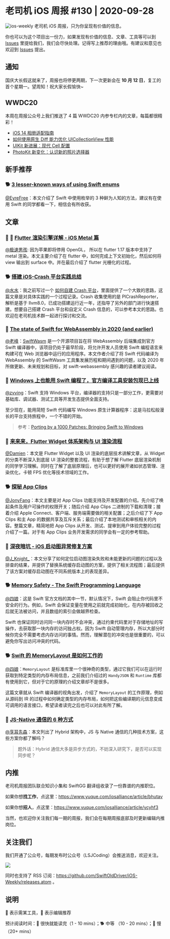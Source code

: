 # 老司机 iOS 周报 #130 | 2020-09-28

![ios-weekly](https://github.com/SwiftOldDriver/iOS-Weekly/blob/master/assets/ios-weekly.png?raw=true)
老司机 iOS 周报，只为你呈现有价值的信息。

你也可以为这个项目出一份力，如果发现有价值的信息、文章、工具等可以到 [Issues](https://github.com/SwiftOldDriver/iOS-Weekly/issues) 里提给我们，我们会尽快处理。记得写上推荐的理由哦。有建议和意见也欢迎到 [Issues](https://github.com/SwiftOldDriver/iOS-Weekly/issues) 提出。

## 通知

国庆大长假这就来了，周报也将停更两期，下一次更新会在 **10 月 12 日**，复工的首个星期一。望周知！祝大家长假愉快~

## WWDC20

本周在周报公众号上我们推送了 4 篇 WWDC20 内参专栏内的文章，每篇都很精彩！

- [iOS 14 相册适配指南](https://mp.weixin.qq.com/s/eGHi17N-XOsZB2Bh-tZZXA)
- [如何使用原生 Diff 能力优化 UICollectionView 性能](https://mp.weixin.qq.com/s/I-leJV9W2s2ntb1Lf4DGVA)
- [UIKit 新进展：现代 Cell 配置](https://mp.weixin.qq.com/s/GSvenyTmmeI7O4XFLoUMlA)
- [PhotoKit 新变化：认识新的照片选择器](https://mp.weixin.qq.com/s/YsfG8-eKwQHRlLdg41w7rQ)

## 新手推荐

### 🐕 [3 lesser-known ways of using Swift enums](https://sarunw.com/posts/lesser-known-ways-of-using-swift-enums/)

[@EyreFree](https://github.com/EyreFree)：本文介绍了 Swift 中使用枚举的 3 种鲜为人知的方法，建议有在使用 Swift 的同学都看一下，相信会有所收获。

## 文章

### 🌟 🐢 [Flutter 渲染引擎详解 - iOS Metal 篇](https://zhuanlan.zhihu.com/p/214099612)

[@极速男孩](https://github.com/ztlyyznf001): 因为苹果即将停用 OpenGL， 所以在 flutter 1.17 版本中支持了 metal 渲染。本文主要介绍了在 flutter 中，如何完成上下文初始化，然后如何将 view 输出到 surface 中。并在最后介绍了 flutter 光栅化的过程。

### 🐕 [搭建 iOS-Crash 平台实践总结](https://www.xuyanlan.com/2020/01/20/%E5%BF%AB%E9%80%9F%E6%90%AD%E5%BB%BA%E4%B8%80%E4%B8%AAcrash%E5%B9%B3%E5%8F%B0/#more)

[@水水](https://www.xuyanlan.com)：我之前写过一个 [如何自建 Crash 平台](https://www.xuyanlan.com/2019/02/20/iOS-crash-report/)，里面提供了一个大致的思路，这篇文章是对具体实践的一个过程记录。Crash 收集使用的是 PlCrashReporter，解析是基于 llvm8.0，已成功搭建运行近一年，还指导了另外的部门进行快速搭建。想要自己搭建 Crash 平台和自定义 Crash 信息的，可以参考本文的思路。也欢迎在老司机技术群一起进行探讨和交流。

### 🐢 [The state of Swift for WebAssembly in 2020 (and earlier)](https://desiatov.com/swift-webassembly-2020)

[@老峰](https://github.com/Gesantung)：[SwiftWasm](https://swiftwasm.org/) 是一个开源项目旨在将 WebAssembly 后端集成到官方 Swift 编译器中，该项目仍处于最早阶段，将允许开发人员使用 Swift 编程语言来构建可在 Web 浏览器中运行的应用程序。本文作者介绍了将 Swift 代码编译为 WebAssembly 的 SwiftWasm 工具集发展历程和期间遇到的问题，以及 2020 年所做更新、未来规划和目标，对 swift-webassembly 感兴趣的读者建议阅读。

### 🐎 [Windows 上也能用 Swift 编程了，官方编译工具安装包现已上线](https://mp.weixin.qq.com/s/088RdJNxa79t1Y9Q04A3Xw)

[@zvving](https://github.com/zvving)：Swift 支持 Windows 平台，编译器的支持只是一部分工作，更需要对基础库、调试器、测试工具等开发生态提供全面支持。

至少现在，能用简短 Swift 代码编写 Windows 原生计算器程序：这是马拉松般漫长的平台支持旅程中，一个不错的开始。

> 参考：[Porting by a 1000 Patches: Bringing Swift to Windows](https://www.youtube.com/watch?v=Zjlxa1NIfJc)

### 🐎 [来来来，Flutter Widget 体系架构与 UI 渲染流程](https://juejin.im/post/6874737011325059086#heading-0)

[@Damien](https://github.com/ZengyiMa)：本文是 Flutter Widget 以及 UI 渲染的底层技术讲解文章，从 Widget 的分类不断深入到底层 UI 渲染的整套流程，有助于想了解 Flutter 底层渲染机制的同学学习理解。同时在了解了底层原理后，也可以更好的展开诸如状态管理、渲染优化，卡顿 FPS 优化等技术领域的工作。

### 🐕 [探秘 App Clips](https://mp.weixin.qq.com/s/HtWQONDrOqPMR-MSqn2-eg)

[@JonyFang](https://github.com/JonyFang)：本文主要是对 App Clips 功能支持及开发配置的介绍。先介绍了唤起条件及用户可操作的权限开关；随后介绍 App Clips 二进制的下载和清理；接着介绍 Apple Connect、客户端、服务端需要做的相关配置；之后介绍了下 App Clips 和主 App 的数据共享及互斥关系；最后介绍了本地测试和审核相关的内容。整篇文章，精简地把 App Clips 从开发、测试、提审到用户体验完整的过程介绍了一篇。对于有 App Clips 业务开发需求的同学会有一定的参考帮助。

### 🐎 [深夜暗坑 - iOS 启动图异常修复方案](https://mp.weixin.qq.com/s/giXmBAC0ft-kRB3BloawzA)

[@J_Knight_](https://weibo.com/1929625262/profile?rightmod=1&wvr=6&mod=personinfo&is_all=1)：本文分享了如何定位启动图渲染失败和未能更新的问题的过程以及排查的结果，并提供了替换系统缓存启动图的方案，提供了相关流程图；最后提供了该方案对缓存启动图在不同系统版本上的表现差异。

### 🐕 [Memory Safety - The Swift Programming Language](https://docs.swift.org/swift-book/LanguageGuide/MemorySafety.html)

[@四娘](https://kemchenj.github.io)：这是 Swift 官方文档的其中一节，默认情况下，Swift 会阻止你代码里不安全的行为。例如，Swift 会保证变量在使用之前就完成初始化，在内存被回收之后就无法被访问，并且数组的索引会做越界检查。

Swift 也保证同时访问同一块内存时不会冲突，通过约束代码里对于存储地址的写操作，去获取那一块内存的访问独占权。因为 Swift 自动管理内存，所以大部分时候你完全不需要考虑内存访问的事情。然而，理解潜在的冲突也是很重要的，可以避免你写出访问冲突的代码。

### 🐕 [Swift 的 MemoryLayout 是如何工作的](https://ai-chan.top/hexo/2020/09/13/Swift-MemoryLayout/)

[@四娘](https://kemchenj.github.io)：`MemoryLayout` 是标准库里一个很神奇的类型，通过它我们可以在运行时获取到特定类型的内存布局信息，之前我们介绍过的 `HandyJSON` 和 `Runtime` 库都有使用到它，但对于它的原理的介绍文章却不是很多。

这篇文章就从 Swift 编译器的视角出发，介绍了 `MemoryLayout`  的工作原理，例如从源码到 IR 的过程中如何确定类型的内存布局，如何把这些编译期的元信息变成可调用的语言接口，希望读者读完之后也可以对此有所了解。

### 🐎 [JS-Native 通信的 6 种方式](https://mp.weixin.qq.com/s/_Xo6O3NoE1z9AIMJm_uSsA)

[@享耳先森](https://github.com/iblacksun)：本文列出了 Hybrid 架构中，JS 与 Native 通信的几种技术方案，这些方案你都了解吗？

> 题外话：Hybrid 通信大多是异步方式的，不妨深入研究下，是否可以实现同步呢？

## 内推

老司机周报团队联合知识小集和 SwiftGG 翻译组收录了一份靠谱的内推职位。

如果你想**找工作**，点这里：https://www.yuque.com/iosalliance/article/bhutav

如果你想**招人**，点这里：https://www.yuque.com/iosalliance/article/ycyhf3

当然，也欢迎你关注我们每一期的周报，我们会在每期周报底部及时更新编辑内推岗位。

## 关注我们

我们开通了公众号，每期发布时公众号（LSJCoding）会推送消息，欢迎关注。

![](https://github.com/SwiftOldDriver/iOS-Weekly/blob/master/assets/qrcode_for_wechat.jpg?raw=true)

同时也支持了 RSS 订阅：https://github.com/SwiftOldDriver/iOS-Weekly/releases.atom 。

## 说明

🚧 表示需某工具，🌟 表示编辑推荐

预计阅读时间：🐎 很快就能读完（1 - 10 mins）；🐕 中等 （10 - 20 mins）；🐢 慢（20+ mins）
